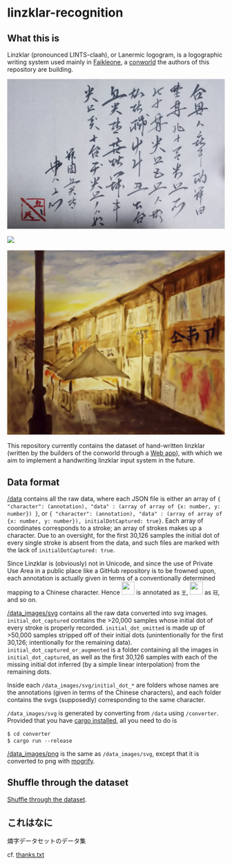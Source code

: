 # linzklar-recognition

## What this is 
Linzklar (pronounced LINTS-claah), or Lanermic logogram, is a logographic writing system used mainly in [Faikleone](https://wikirlevip.miraheze.org/wiki/Faikleone), a [conworld](https://en.wikibooks.org/wiki/Conworld) the authors of this repository are building. 

![](DSC_1318-01.jpeg)

![](hsjoihs_.png)

![](DDf9lFVUwAAWe7c.jpg)

This repository currently contains the dataset of hand-written linzklar (written by the builders of the conworld through a [Web app](https://github.com/jurliyuuri/linzi-recognition)), with which we aim to implement a handwriting linzklar input system in the future.

## Data format

[/data](https://github.com/jurliyuuri/linzklar-recognition/tree/master/data) contains all the raw data, where each JSON file is either an array of `{ "character": (annotation), "data" : (array of array of {x: number, y: number}) }`, or `{ "character": (annotation), "data" : (array of array of {x: number, y: number}), initialDotCaptured: true}`. Each array of coordinates corresponds to a stroke; an array of strokes makes up a character. Due to an oversight, for the first 30,126 samples the initial dot of every single stroke is absent from the data, and such files are marked with the lack of `initialDotCaptured: true`.

Since Linzklar is (obviously) not in Unicode, and since the use of Private Use Area in a public place like a GitHub repository is to be frowned upon, each annotation is actually given in terms of a conventionally determined mapping to a Chinese character. Hence <img src="https://jurliyuuri.github.io/lin-marn/%E7%87%90%E5%AD%97%E7%94%BB%E5%83%8F/%E7%8E%8B.png" width="30" height="30" /> is annotated as `王`, <img src="https://jurliyuuri.github.io/lin-marn/%E7%87%90%E5%AD%97%E7%94%BB%E5%83%8F/%E5%86%A0.png" width="30" height="30" /> as `冠`, and so on.

[/data_images/svg](https://github.com/jurliyuuri/linzklar-recognition/tree/master/data_images/svg) contains all the raw data converted into svg images. `initial_dot_captured` contains the >20,000 samples whose initial dot of every stroke is properly recorded. `initial_dot_omitted` is made up of >50,000 samples stripped off of their initial dots (unintentionally for the first 30,126; intentionally for the remaining data). `initial_dot_captured_or_augmented` is a folder containing all the images in `initial_dot_captured`, as well as the first 30,126 samples with each of the missing initial dot inferred (by a simple linear interpolation) from the remaining dots.

Inside each `/data_images/svg/initial_dot_*` are folders whose names are the annotations (given in terms of the Chinese characters), and each folder contains the svgs (supposedly) corresponding to the same character.

`/data_images/svg` is generated by converting from `/data` using `/converter`. Provided that you have [cargo installed](https://doc.rust-lang.org/stable/cargo/getting-started/installation.html), all you need to do is

```
$ cd converter
$ cargo run --release
```

[/data_images/png](https://github.com/jurliyuuri/linzklar-recognition/tree/master/data_images/png) is the same as `/data_images/svg`, except that it is converted to png with [mogrify](https://imagemagick.org/script/mogrify.php).

## Shuffle through the dataset
[Shuffle through the dataset](http://jurliyuuri.com/linzklar-recognition/random.html).

## これはなに
燐字データセットのデータ集
 
cf. [thanks.txt](https://github.com/jurliyuuri/linzi-recognition/blob/master/thanks.txt)
